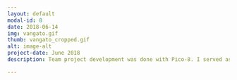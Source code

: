 ```yaml
---
layout: default
modal-id: 8
date: 2018-06-14
img: vangato.gif
thumb: vangato_cropped.gif
alt: image-alt
project-date: June 2018
description: Team project development was done with Pico-8. I served as the only programmer on the team, implementing a physics system, game loop, and inventory collection system. Credit to @2DArray on twitter for versions of the animation in the starting screen and for a version of the background generative art that was heavily modified. 

---
```

